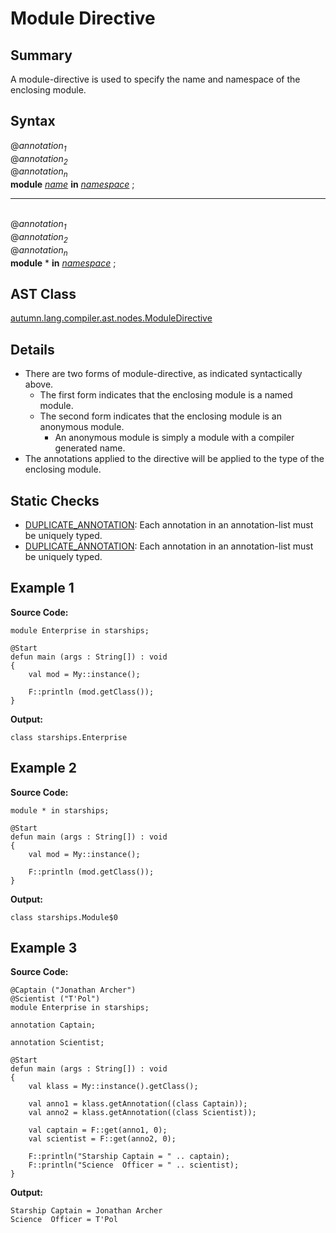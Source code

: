 # Module Directive

## Summary

A module-directive is used to specify the name and namespace of the enclosing module.

## Syntax

<div class="syntax">
@<i>annotation<sub>1</sub></i><br>
@<i>annotation<sub>2</sub></i><br>
@<i>annotation<sub>n</sub></i><br>
<b>module</b> <i><a href="Name.md">name</a></i> <b>in</b> <i><a href="Namespace.md">namespace</a></i> ;<br>
<hr><br>
@<i>annotation<sub>1</sub></i><br>
@<i>annotation<sub>2</sub></i><br>
@<i>annotation<sub>n</sub></i><br>
<b>module</b> * <b>in</b> <i><a href="Namespace.md">namespace</a></i> ;<br>
</div>

## AST Class

[autumn.lang.compiler.ast.nodes.ModuleDirective](https://www.mackenziehigh.com/autumn/javadoc/autumn/lang/compiler/ast/nodes/ModuleDirective.html)

## Details

+ There are two forms of module-directive, as indicated syntactically above.
  + The first form indicates that the enclosing module is a named module.
  + The second form indicates that the enclosing module is an anonymous module.
    + An anonymous module is simply a module with a compiler generated name.
+ The annotations applied to the directive will be applied to the type of the enclosing module.

## Static Checks

+ [DUPLICATE_ANNOTATION](https://www.mackenziehigh.com/autumn/javadoc/autumn/lang/compiler/errors/ErrorCode.html#DUPLICATE_ANNOTATION): Each annotation in an annotation-list must be uniquely typed.
+ [DUPLICATE_ANNOTATION](https://www.mackenziehigh.com/autumn/javadoc/autumn/lang/compiler/errors/ErrorCode.html#DUPLICATE_ANNOTATION): Each annotation in an annotation-list must be uniquely typed.

## Example 1

**Source Code:**

```plain
module Enterprise in starships;

@Start
defun main (args : String[]) : void
{
    val mod = My::instance();

    F::println (mod.getClass());
}
```

**Output:**

```plain
class starships.Enterprise
```

## Example 2

**Source Code:**

```plain
module * in starships;

@Start
defun main (args : String[]) : void
{
    val mod = My::instance();

    F::println (mod.getClass());
}
```

**Output:**

```plain
class starships.Module$0
```

## Example 3

**Source Code:**

```plain
@Captain ("Jonathan Archer")
@Scientist ("T'Pol")
module Enterprise in starships;

annotation Captain;

annotation Scientist;

@Start
defun main (args : String[]) : void
{
    val klass = My::instance().getClass();

    val anno1 = klass.getAnnotation((class Captain));
    val anno2 = klass.getAnnotation((class Scientist));

    val captain = F::get(anno1, 0);
    val scientist = F::get(anno2, 0);
    
    F::println("Starship Captain = " .. captain);
    F::println("Science  Officer = " .. scientist);
}
```

**Output:**

```plain
Starship Captain = Jonathan Archer
Science  Officer = T'Pol
```

